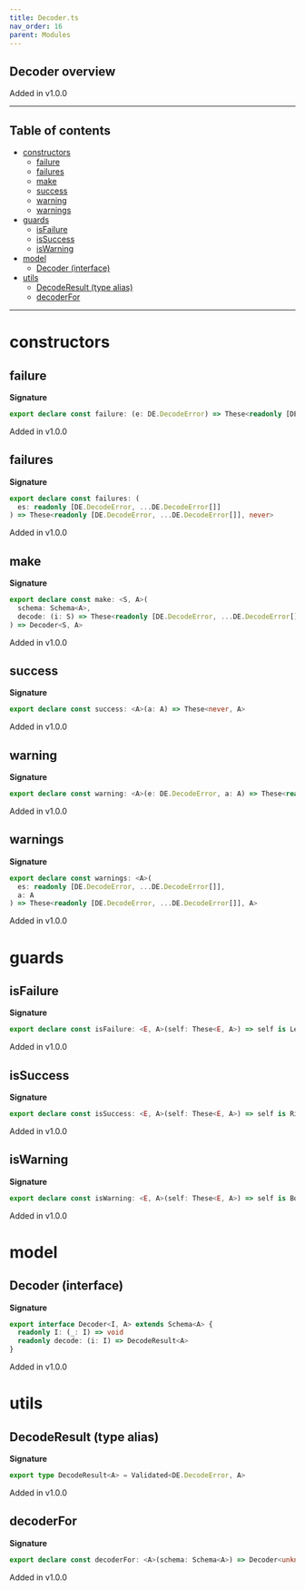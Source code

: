```yaml
---
title: Decoder.ts
nav_order: 16
parent: Modules
---
```


## Decoder overview

Added in v1.0.0

---

<h2 class="text-delta">Table of contents</h2>

- [constructors](#constructors)
  - [failure](#failure)
  - [failures](#failures)
  - [make](#make)
  - [success](#success)
  - [warning](#warning)
  - [warnings](#warnings)
- [guards](#guards)
  - [isFailure](#isfailure)
  - [isSuccess](#issuccess)
  - [isWarning](#iswarning)
- [model](#model)
  - [Decoder (interface)](#decoder-interface)
- [utils](#utils)
  - [DecodeResult (type alias)](#decoderesult-type-alias)
  - [decoderFor](#decoderfor)

---

# constructors

## failure

**Signature**

```ts
export declare const failure: (e: DE.DecodeError) => These<readonly [DE.DecodeError, ...DE.DecodeError[]], never>
```

Added in v1.0.0

## failures

**Signature**

```ts
export declare const failures: (
  es: readonly [DE.DecodeError, ...DE.DecodeError[]]
) => These<readonly [DE.DecodeError, ...DE.DecodeError[]], never>
```

Added in v1.0.0

## make

**Signature**

```ts
export declare const make: <S, A>(
  schema: Schema<A>,
  decode: (i: S) => These<readonly [DE.DecodeError, ...DE.DecodeError[]], A>
) => Decoder<S, A>
```

Added in v1.0.0

## success

**Signature**

```ts
export declare const success: <A>(a: A) => These<never, A>
```

Added in v1.0.0

## warning

**Signature**

```ts
export declare const warning: <A>(e: DE.DecodeError, a: A) => These<readonly [DE.DecodeError, ...DE.DecodeError[]], A>
```

Added in v1.0.0

## warnings

**Signature**

```ts
export declare const warnings: <A>(
  es: readonly [DE.DecodeError, ...DE.DecodeError[]],
  a: A
) => These<readonly [DE.DecodeError, ...DE.DecodeError[]], A>
```

Added in v1.0.0

# guards

## isFailure

**Signature**

```ts
export declare const isFailure: <E, A>(self: These<E, A>) => self is Left<E>
```

Added in v1.0.0

## isSuccess

**Signature**

```ts
export declare const isSuccess: <E, A>(self: These<E, A>) => self is Right<A>
```

Added in v1.0.0

## isWarning

**Signature**

```ts
export declare const isWarning: <E, A>(self: These<E, A>) => self is Both<E, A>
```

Added in v1.0.0

# model

## Decoder (interface)

**Signature**

```ts
export interface Decoder<I, A> extends Schema<A> {
  readonly I: (_: I) => void
  readonly decode: (i: I) => DecodeResult<A>
}
```

Added in v1.0.0

# utils

## DecodeResult (type alias)

**Signature**

```ts
export type DecodeResult<A> = Validated<DE.DecodeError, A>
```

Added in v1.0.0

## decoderFor

**Signature**

```ts
export declare const decoderFor: <A>(schema: Schema<A>) => Decoder<unknown, A>
```

Added in v1.0.0
